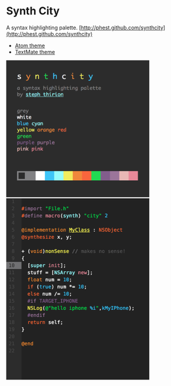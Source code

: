 
# Synth City

A syntax highlighting palette. [http://phest.github.com/synthcity](http://phest.github.com/synthcity)

- [Atom theme](https://atom.io/themes/synthcity-atom-syntax)
- [TextMate theme](https://github.com/prestia/textmate-synthcity)

<img src="https://raw.githubusercontent.com/phest/synthcity-atom-syntax/master/card.png" alt="card" width="384"/>

<img src="https://raw.githubusercontent.com/phest/synthcity-atom-syntax/master/preview_objc.png" alt="preview_objc" width="384"/>
